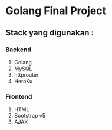 # Golang Final Project 
## Stack yang digunakan :
### Backend 
  1. Golang
  2. MySQL
  3. httprouter 
  4. HeroKu
### Frontend
  1. HTML
  2. Bootstrap v5
  3. AJAX




